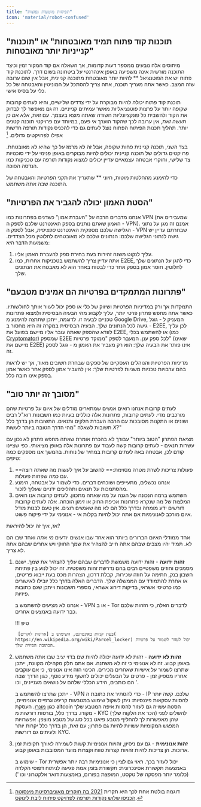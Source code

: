 ```yaml
---
title: "תפיסות מוטעות נפוצות"
icon: 'material/robot-confused'
---
```


## "תוכנות קוד פתוח תמיד מאובטחות" או "תוכנות קנייניות יותר מאובטחות"

מיתוסים אלה נובעים ממספר דעות קדומות, אך השאלה אם קוד המקור זמין וכיצד התוכנה מורשית אינה משפיעה באופן אינהרנטי על ביטחונה בשום דרך. לתוכנת קוד פתוח יש את הפוטנציאל ** להיות יותר מאובטחת מתוכנה קניינית, אבל אין שום ערובה שזה המצב. כאשר אתה מעריך תוכנה, אתה צריך להסתכל על המוניטין והאבטחה של כל כלי על בסיס אישי.

תוכנת קוד פתוח *יכולה* להיות מבוקרת על ידי צדדים שלישיים, והיא לעתים קרובות שקופה יותר על פרצות פוטנציאליות מאשר עמיתים קנייניים. זה גם מאפשר לך לבדוק את הקוד ולהשבית כל פונקציונליות חשודה שאתה מוצא בעצמך. עם זאת, *אלא אם כן תעשה זאת*, אין ערובה לכך שהקוד הוערך אי פעם, במיוחד עם פרויקטי תוכנה קטנים יותר. תהליך תכנות הפיתוח הפתוח נוצל לעתים גם כדי להכניס נקודות תורפה חדשות אפילו לפרויקטים גדולים. [^1]

בצד השני, תוכנה קניינית פחות שקופה, אבל זה לא מרמז על כך שהיא לא מאובטחת. פרויקטים גדולים של תוכנה קניינית יכולים להיות מבוקרים באופן פנימי על ידי סוכנויות צד שלישי, וחוקרי אבטחה עצמאיים עדיין יכולים למצוא נקודות תורפה עם טכניקות כמו הנדסה הפוכה.

כדי להימנע מהחלטות מוטות, חיוני ** שתעריך את תקני הפרטיות והאבטחה של התוכנה שבה אתה משתמש.

## "הסטת האמון יכולה להגביר את הפרטיות"

אנחנו מדברים הרבה על "העברת אמון" כשדנים בפתרונות כמו VPN (שמעבירים את האמון שאתם נותנים בספק האינטרנט שלכם לספק ה - VPN). אמנם זה מגן על נתוני הגלישה שלכם מספקית האינטרנט *ספציפית*, אבל לספק ה - VPN שבחרתם עדיין יש גישה לנתוני הגלישה שלכם: הנתונים שלכם לא מאובטחים לחלוטין מכל הצדדים. משמעות הדבר היא:

1. עליך לנקוט משנה זהירות בעת בחירת ספק להעברת האמון אליו.
2. אתה עדיין צריך להשתמש בטכניקות אחרות, כמו E2EE, כדי להגן על הנתונים שלך לחלוטין. חוסר אמון בספק אחד כדי לבטוח באחר הוא לא מאבטח את הנתונים שלך.

## "פתרונות המתמקדים בפרטיות הם אמינים מטבעם"

התמקדות אך ורק במדיניות הפרטיות ושיווק של כלי או ספק יכול לעוור אותך לחולשותיו. כאשר אתה מחפש פתרון פרטי יותר, עליך לקבוע מהי הבעיה הבסיסית ולמצוא פתרונות טכניים לבעיה זו. לדוגמה, ייתכן שתרצה להימנע מ Google Drive, המעניק ל - גוגל גישה לכל הנתונים שלך. הבעיה הבסיסית במקרה זה היא מחסור ב - E2EE, לכן עליך לוודא שהספק שאתה עובר אליו מיישם בפועל את E2EE, או להשתמש בכלי (כמו [Cryptomator](../encryption.md#cryptomator-cloud)) שמספק E2EE לכל ספק ענן. המעבר לספק "ממוקד פרטיות" (שאינו מיישם את E2EE) אינו פותר את הבעיה שלך: הוא רק מעביר את האמון מ - גוגל לספק זה.

מדיניות הפרטיות והנוהלים העסקיים של ספקים שבחרת חשובים מאוד, אך יש לראות בהם ערבויות טכניות משניות לפרטיות שלך: אין להעביר אמון לספק אחר כאשר אמון בספק אינו חובה כלל.

## "מסובך זה יותר טוב"

לעתים קרובות אנחנו רואים אנשים שמתארים מודלים של איום על פרטיות שהם מורכבים מדי. לעתים קרובות, פתרונות אלה כוללים בעיות כמו חשבונות דוא"ל רבים ושונים או התקנות מסובכות עם הרבה העברת חלקים ותנאים. התשובות הן בדרך כלל תשובות לשאלה "מהי הדרך הטובה ביותר לעשות *X*?"

מציאת הפתרון "הטוב ביותר" עבורך לא בהכרח אומרת שאתה מחפש פתרון לא נכון עם עשרות תנאים - לעתים קרובות קשה לעבוד עם פתרונות אלה באופן מציאותי. כפי שציינו קודם לכן, אבטחה באה לעתים קרובות במחיר של נוחות. בהמשך אנו מספקים כמה טיפים:

1. ==פעולות צריכות לשרת מטרה מסוימת:== לחשוב על איך לעשות מה שאתה רוצה עם כמה שפחות פעולות.
2. אנחנו נכשלים, מתעייפים ושוכחים דברים. כדי לשמור על אבטחה, הימנע מהסתמכות על תנאים ותהליכים ידניים שעליך לזכור.
3. השתמש ברמה הנכונה של הגנה על מה שאתה מתכוון. לעתים קרובות אנו רואים המלצות של מה שנקרא פתרונות אכיפת החוק או זימון הוכחה. אלה לעתים קרובות דורשים ידע מומחה ובדרך כלל הם לא מה שאנשים רוצים. אין טעם לבנות מודל איום מורכב לאנונימיות אם אתה יכול להיות בקלות אי - אנונימי על ידי פיקוח פשוט.

אז, איך זה יכול להיראות?

אחד ממודלי האיום הברורים ביותר הוא אחד שבו אנשים יודעים *מי אתה* ואחד שבו הם לא. תמיד יהיו מצבים שבהם אתה חייב להצהיר את שמך החוקי ויש אחרים שבהם אתה לא צריך.

1. **זהות ידועה** - זהות ידועה משמשת לדברים שבהם עליך להצהיר את שמך. ישנם מסמכים וחוזים משפטיים רבים בהם נדרשת זהות משפטית. זה יכול לנוע בין פתיחת חשבון בנק, חתימה על חוזה שכירות, קבלת דרכון, הצהרות מכס בעת ייבוא פריטים, או אחרת להתמודד עם הממשלה שלך. הדברים האלה בדרך כלל יובילו לאישורים כמו כרטיסי אשראי, בדיקות דירוג אשראי, מספרי חשבונות וייתכן שגם כתובות פיזיות.

    אנחנו לא מציעים להשתמש ב - VPN או ב - Tor לדברים האלה, כי הזהות שלכם כבר ידועה באמצעים אחרים.

    !!! טיפ
   
        בעת קניות באינטרנט, השימוש ב [ארונות לוקרים]( https://en.wikipedia.org/wiki/Parcel_locker) יכול לעזור לשמור על פרטיות הכתובת הפיזית שלך.

2. **זהות לא ידועה** - זהות לא ידועה יכולה להיות שם בדוי יציב שבו אתה משתמש באופן קבוע. זה לא אנונימי כי זה לא משתנה. אם אתם חלק מקהילה מקוונת, ייתכן שתרצו לשמור על אישיות שאחרים מכירים. הכינוי הזה אינו אנונימי, כי אם עוקבים אחריו מספיק זמן - פרטים על הבעלים יכולים לחשוף מידע נוסף, כגון הדרך שבה הם כותבים, הידע הכללי שלהם על נושאים מעניינים, וכו '.

    ייתכן שתרצו להשתמש ב - VPN כדי להסתיר את כתובת ה - IP שלכם. קשה יותר להסוות עסקאות פיננסיות: ניתן לשקול שימוש במטבעות קריפטוגרפיים אנונימיים, כגון [מונרו](https://www.getmonero.org/). העסקת altcoin הסטה עשויה גם לעזור להסוות איפה המטבע שלך מקורו. בדרך כלל, בורסות דורשות מ - KYC (הכר את הלקוח שלך) להשלים לפני שהן מאפשרות לך להחליף מטבע פיאט בכל סוג של מטבע מוצפן. אפשרויות המפגש המקומיות עשויות להיות גם פתרון; עם זאת, הן בדרך כלל יקרות יותר ולעיתים גם דורשות KYC.

3. **זהות אנונימית** - גם עם ניסיון, זהויות אנונימיות קשות לשמירה לאורך תקופות זמן ארוכות. הן צריכות להיות זהויות קצרות טווח וקצרות מועד המסובבות באופן קבוע.

    שימוש ב - Tor יכול לעזור בכך. ראוי גם לציין כי אנונימיות רבה יותר אפשרית באמצעות תקשורת אסינכרונית: תקשורת בזמן אמת פגיעה לניתוח דפוסי הקלדה (כלומר יותר מפסקה של טקסט, המופצת בפורום, באמצעות דואר אלקטרוני וכו ')

[^1]: דוגמה בולטת אחת לכך היא תקרית [2021 בה חוקרים מאוניברסיטת מינסוטה הכניסו שלוש נקודות תורפה לפרויקט פיתוח ליבת לינוקס](https://cse.umn.edu/cs/linux-incident).
